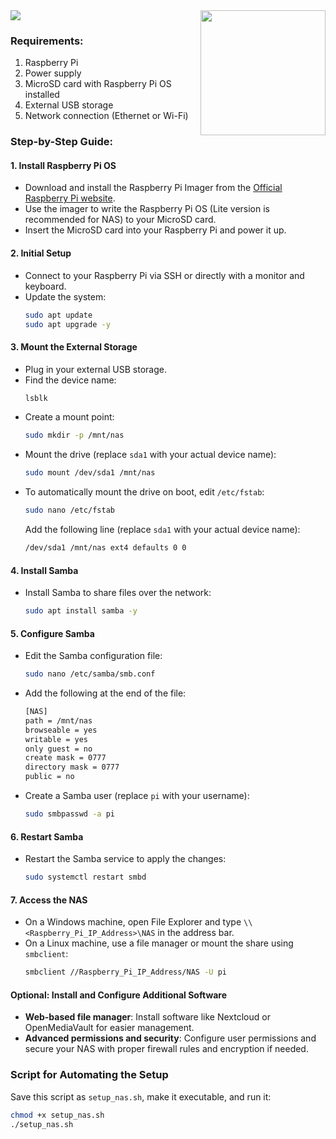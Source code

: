 <img src="https://raspberrytips.com/wp-content/uploads/2022/03/omv-interface-login.jpg">

<img align="right" src="https://assets.raspberrypi.com/static/lg-2ffff1686fa9c920757bba9ce8a17c90.png" width="200" /> 

### Requirements:
1. Raspberry Pi 
2. Power supply
3. MicroSD card with Raspberry Pi OS installed
4. External USB storage
5. Network connection (Ethernet or Wi-Fi)

### Step-by-Step Guide:

#### 1. Install Raspberry Pi OS

- Download and install the Raspberry Pi Imager from the <a href="https://www.raspberrypi.com/software/">Official Raspberry Pi website</a>.
- Use the imager to write the Raspberry Pi OS (Lite version is recommended for NAS) to your MicroSD card.
- Insert the MicroSD card into your Raspberry Pi and power it up.

#### 2. Initial Setup
- Connect to your Raspberry Pi via SSH or directly with a monitor and keyboard.
- Update the system:
  ```sh
  sudo apt update
  sudo apt upgrade -y
  ```

#### 3. Mount the External Storage
- Plug in your external USB storage.
- Find the device name:
  ```sh
  lsblk
  ```
- Create a mount point:
  ```sh
  sudo mkdir -p /mnt/nas
  ```
- Mount the drive (replace `sda1` with your actual device name):
  ```sh
  sudo mount /dev/sda1 /mnt/nas
  ```
- To automatically mount the drive on boot, edit `/etc/fstab`:
  ```sh
  sudo nano /etc/fstab
  ```
  Add the following line (replace `sda1` with your actual device name):
  ```sh
  /dev/sda1 /mnt/nas ext4 defaults 0 0
  ```

#### 4. Install Samba
- Install Samba to share files over the network:
  ```sh
  sudo apt install samba -y
  ```

#### 5. Configure Samba
- Edit the Samba configuration file:
  ```sh
  sudo nano /etc/samba/smb.conf
  ```
- Add the following at the end of the file:
  ```sh
  [NAS]
  path = /mnt/nas
  browseable = yes
  writable = yes
  only guest = no
  create mask = 0777
  directory mask = 0777
  public = no
  ```
- Create a Samba user (replace `pi` with your username):
  ```sh
  sudo smbpasswd -a pi
  ```

#### 6. Restart Samba
- Restart the Samba service to apply the changes:
  ```sh
  sudo systemctl restart smbd
  ```

#### 7. Access the NAS
- On a Windows machine, open File Explorer and type `\\<Raspberry_Pi_IP_Address>\NAS` in the address bar.
- On a Linux machine, use a file manager or mount the share using `smbclient`:
  ```sh
  smbclient //Raspberry_Pi_IP_Address/NAS -U pi
  ```

#### Optional: Install and Configure Additional Software
- **Web-based file manager**: Install software like Nextcloud or OpenMediaVault for easier management.
- **Advanced permissions and security**: Configure user permissions and secure your NAS with proper firewall rules and encryption if needed.

### Script for Automating the Setup

Save this script as `setup_nas.sh`, make it executable, and run it:

```sh
chmod +x setup_nas.sh
./setup_nas.sh
```
